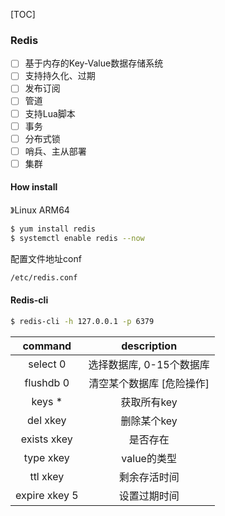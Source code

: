 [TOC]

### Redis

- [ ] 基于内存的Key-Value数据存储系统
- [ ] 支持持久化、过期
- [ ] 发布订阅
- [ ] 管道
- [ ] 支持Lua脚本
- [ ] 事务
- [ ] 分布式锁
- [ ] 哨兵、主从部署
- [ ] 集群

#### How install

》Linux ARM64

~~~bash
$ yum install redis
$ systemctl enable redis --now
~~~

配置文件地址conf

~~~bash
/etc/redis.conf
~~~

#### Redis-cli

~~~bash
$ redis-cli -h 127.0.0.1 -p 6379
~~~

|    command    |        description        |
| :-----------: | :-----------------------: |
|   select 0    | 选择数据库, 0-15个数据库  |
|   flushdb 0   | 清空某个数据库 [危险操作] |
|    keys *     |        获取所有key        |
|   del xkey    |        删除某个key        |
|  exists xkey  |         是否存在          |
|   type xkey   |        value的类型        |
|   ttl xkey    |       剩余存活时间        |
| expire xkey 5 |       设置过期时间        |
